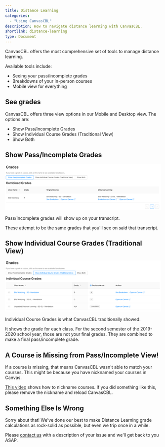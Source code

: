 ```yaml
---
title: Distance Learning
categories:
  - "Using CanvasCBL"
description: How to navigate distance learning with CanvasCBL.
shortlink: distance-learning
type: Document
---
```


CanvasCBL offers the most comprehensive set of tools to manage distance
learning.

Available tools include:

- Seeing your pass/incomplete grades
- Breakdowns of your in-person courses
- Mobile view for everything

## See grades

CanvasCBL offers three view options in our Mobile and Desktop view. The options
are:

- Show Pass/Incomplete Grades
- Show Individual Course Grades (Traditional View)
- Show Both

## Show Pass/Incomplete Grades

![Pass/Incomplete grades](/images/2020-04-12-distance-learning-1.png)

Pass/Incomplete grades will show up on your transcript.

These attempt to be the same grades that you'll see on said that transcript.

## Show Individual Course Grades (Traditional View)

![Individual Course Grades](/images/2020-04-12-distance-learning-2.png)

Individual Course Grades is what CanvasCBL traditionally showed.

It shows the grade for each class. For the second semester of the 2019-2020
school year, those are not your final grades. They are combined to make a
final pass/incomplete grade.

## A Course is Missing from Pass/Incomplete View!

If a course is missing, that means CanvasCBL wasn't able to match your courses.
This might be because you have nicknamed your courses in Canvas.

[This video](https://www.youtube.com/watch?v=SwtbioniHbU) shows how to nickname
courses. If you did something like this, please remove the nickname and reload
CanvasCBL.

## Something Else Is Wrong

Sorry about that! We've done our best to make Distance Learning grade
calculations as rock-solid as possible, but even we trip once in a while.

Please [contact us](https://go.canvascbl.com/help/contact) with a description
of your issue and we'll get back to you ASAP.